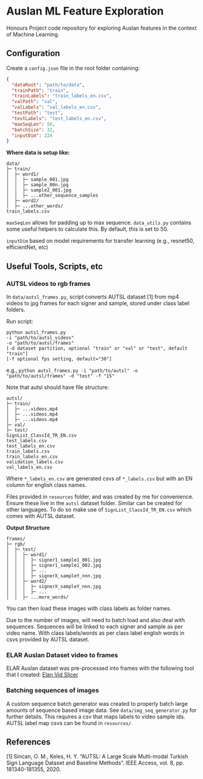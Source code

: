# Auslan ML Feature Exploration

Honours Project code repository for exploring Auslan features in the context of Machine Learning.

## Configuration
Create a `config.json` file in the root folder containing:

```json
{
  "dataRoot": "path/to/data",
  "trainPath": "train",
  "trainLabels": "train_labels_en.csv",
  "valPath": "val",
  "valLabels": "val_labels_en.csv",
  "testPath": "test",
  "testLabels": "test_labels_en.csv",
  "maxSeqLen": 50,
  "batchSize": 32,
  "inputDim": 224
}
```
**Where data is setup like:**
```
data/
├─ train/
│  ├─ word1/
│  │  ├─ sample_001.jpg
│  │  ├─ sample_00n.jpg
│  │  ├─ sample2_001.jpg
│  │  ├─ ...other_sequence_samples
│  ├─ word2/
│  ├─ ...other_words/
train_labels.csv
```
`maxSeqLen` allows for padding up to max sequence. `data_utils.py` contains some useful 
helpers to calculate this. By default, this is set to 50.

`inputDim` based on model requirements for transfer learning (e.g., resnet50, efficientNet, etc)

## Useful Tools, Scripts, etc
### AUTSL videos to rgb frames

In `data/autsl_frames.py`, script converts AUTSL dataset [1] from mp4 videos to jpg frames
for each signer and sample, stored under class label folders.

Run script:

```
python autsl_frames.py
-i "path/to/autsl_videos"
-o "path/to/autsl/frames"
[-d dataset partition, optional "train" or "val" or "test", default "train"]
[-f optional fps setting, default="30"]
```

e.g., `python autsl_frames.py -i "path/to/autsl" -o "path/to/autsl/frames" -d "test" -f "15"`

Note that autsl should have file structure:

```
autsl/
├─ train/
│  ├─ ...videos.mp4
│  ├─ ...videos.mp4
│  ├─ ...videos.mp4
├─ val/
├─ test/
SignList_ClassId_TR_EN.csv
test_labels.csv
test_labels_en.csv
train_labels.csv
train_labels_en.csv
validation_labels.csv
val_labels_en.csv
```

Where `*_labels_en.csv` are generated csvs of `*_labels.csv` but with an EN column
for english class names.

Files provided in `resources` folder, and was created by me for convenience.
Ensure these live in the `autsl` dataset folder. Similar can be created for other languages.
To do so make use of `SignList_ClassId_TR_EN.csv` which comes with AUTSL dataset.

**Output Structure**

```
frames/
├─ rgb/
│  ├─ test/
│  │  ├─ word1/
│  │  │  ├─ signer1_sample1_001.jpg
│  │  │  ├─ signer1_sample1_002.jpg
│  │  │  ├─ ...
│  │  │  ├─ signerX_sampleY_nnn.jpg
│  │  ├─ word2/
│  │  │  ├─ signerX_sampleY_nnn.jpg
│  │  │  ├─ ...
│  │  ├─ ...more_words/
```

You can then load these images with class labels as folder names.

Due to the number of images, will need to batch load and also deal with sequences.
Sequences will be linked to each signer and sample as per video name. With class labels/words
as per class label english words in csvs provided by AUTSL dataset.

### ELAR Auslan Dataset video to frames
ELAR Auslan dataset was pre-processed into frames with the following tool that I created:
[Elan Vid Slicer](https://github.com/JNRuan/ELAN-vid-slicer)

### Batching sequences of images
A custom sequence batch generator was created to properly batch large amounts of sequence
based image data. See `data/img_seq_generator.py` for further details. This requires a csv 
that maps labels to video sample ids. AUTSL label map csvs can be found in `resources/`.

## References

[1] Sincan, O. M., Keles, H. Y. “AUTSL: A Large Scale Multi-modal Turkish Sign Language Dataset and Baseline Methods”. IEEE Access, vol. 8, pp. 181340-181355, 2020.
